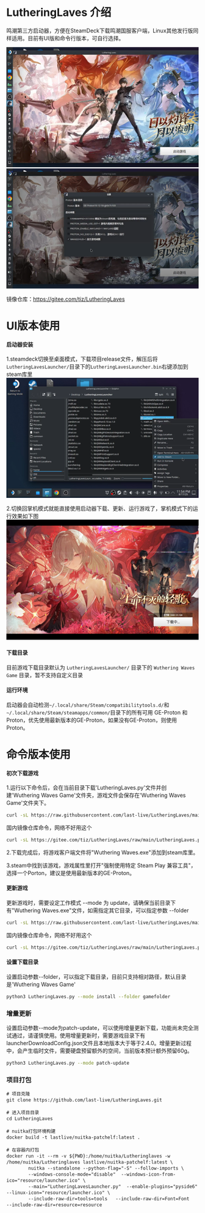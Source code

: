 # LutheringLaves 介绍
鸣潮第三方启动器，方便在SteamDeck下载鸣潮国服客户端，Linux其他发行版同样适用。目前有UI版和命令行版本，可自行选择。

![](screenshot/Snipaste_2025-09-11_14-18-50.png)
![](screenshot/Snipaste_2025-09-11_14-19-03.png)

镜像仓库：https://gitee.com/tiz/LutheringLaves

# UI版本使用

#### 启动器安装
1.steamdeck切换至桌面模式，下载项目release文件，解压后将`LutheringLavesLauncher/`目录下的`LutheringLavesLauncher.bin`右键添加到steam库里
![添加到steam库](screenshot/Snipaste_2025-08-17_23-58-40.png)

2.切换回掌机模式就能直接使用启动器下载、更新、运行游戏了，掌机模式下的运行效果如下图
![掌机模式](screenshot/20250818000320_1.jpg)

#### 下载目录
目前游戏下载目录默认为 `LutheringLavesLauncher/` 目录下的 `Wuthering Waves Game` 目录，暂不支持自定义目录

#### 运行环境
启动器会自动检测`~/.local/share/Steam/compatibilitytools.d/`和`~/.local/share/Steam/steamapps/common/`目录下的所有可用 GE-Proton 和 Proton，优先使用最新版本的GE-Proton，如果没有GE-Proton，则使用Proton。


# 命令版本使用
#### 初次下载游戏
1.运行以下命令后，会在当前目录下载'LutheringLaves.py'文件并创建'Wuthering Waves Game'文件夹，游戏文件会保存在'Wuthering Waves Game'文件夹下。
``` bash
curl -sL https://raw.githubusercontent.com/last-live/LutheringLaves/main/LutheringLaves.py -o LutheringLaves.py && python3 LutheringLaves.py
```

国内镜像仓库命令，网络不好用这个
``` bash
curl -sL https://gitee.com/tiz/LutheringLaves/raw/main/LutheringLaves.py -o LutheringLaves.py && python3 LutheringLaves.py
```

2.下载完成后，将游戏客户端文件将"Wuthering Waves.exe"添加到steam库里。

3.steam中找到该游戏，游戏属性里打开"强制使用特定 Steam Play 兼容工具"，选择一个Porton，建议是使用最新版本的GE-Proton。

#### 更新游戏
更新游戏时，需要设定工作模式 --mode 为 update，请确保当前目录下有"Wuthering Waves.exe"文件，如需指定其它目录，可以指定参数 --folder
``` bash
curl -sL https://raw.githubusercontent.com/last-live/LutheringLaves/main/LutheringLaves.py -o LutheringLaves.py && python3 LutheringLaves.py --mode update
```

国内镜像仓库命令，网络不好用这个
``` bash
curl -sL https://gitee.com/tiz/LutheringLaves/raw/main/LutheringLaves.py -o LutheringLaves.py && python3 LutheringLaves.py --mode update
```

#### 设置下载目录
设置启动参数--folder，可以指定下载目录，目前只支持相对路径，默认目录是'Wuthering Waves Game'
``` bash
python3 LutheringLaves.py --mode install --folder gamefolder
```

### 增量更新
设置启动参数--mode为patch-update，可以使用增量更新下载，功能尚未完全测试通过，请谨慎使用。使用增量更新时，需要游戏目录下有launcherDownloadConfig.json文件且本地版本大于等于2.4.0。增量更新过程中，会产生临时文件，需要硬盘预留额外的空间，当前版本预计额外预留60g。
``` bash
python3 LutheringLaves.py --mode patch-update
```

### 项目打包

```
# 项目克隆
git clone https://github.com/last-live/LutheringLaves.git

# 进入项目目录
cd LutheringLaves

# nuitka打包环境构建
docker build -t lastlive/nuitka-patchelf:latest .

# 在容器内打包
docker run -it --rm -v ${PWD}:/home/nuitka/Lutheringlaves -w /home/nuitka/Lutheringlaves lastlive/nuitka-patchelf:latest \
        nuitka --standalone --python-flag="-S" --follow-imports \
        --windows-console-mode="disable"  --windows-icon-from-ico="resource/launcher.ico" \
        --main="LutheringLavesLauncher.py"  --enable-plugins="pyside6"  --linux-icon="resource/launcher.ico" \
        --include-raw-dir=tools=tools   --include-raw-dir=Font=Font   --include-raw-dir=resource=resource
```
